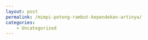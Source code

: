 ```yaml
---
layout: post
permalink: /mimpi-potong-rambut-kependekan-artinya/
categories:
    - Uncategorized
---
```


